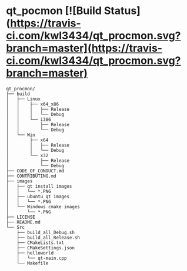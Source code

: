 # qt_pocmon [![Build Status](https://travis-ci.com/kwl3434/qt_procmon.svg?branch=master](https://travis-ci.com/kwl3434/qt_procmon.svg?branch=master)

```
qt_procmon/
├── build
│   ├── Linux
│   │    ├── x64_x86
│   │    │   ├── Release
│   │    │   └── Debug
│   │    └── i386
│   │        ├── Release
│   │        └── Debug
│   └── Win
│        ├── x64
│        │   ├── Release
│        │   └── Debug
│        └── x32
│            ├── Release
│            └── Debug
├── CODE_OF_CONDUCT.md
├── CONTRIBUTING.md
├── images
│   ├── qt install images
│   │   └── *.PNG
│   ├── ubuntu qt images
│   │   └── *.PNG
│   └── Windows cmake images
│       └── *.PNG
├── LICENSE
├── README.md
└── Src
    ├── build_all_Debug.sh
    ├── build_all_Release.sh
    ├── CMakeLists.txt
    ├── CMakeSettings.json
    ├── helloworld
    │   └── qt-main.cpp
    └── Makefile

```
